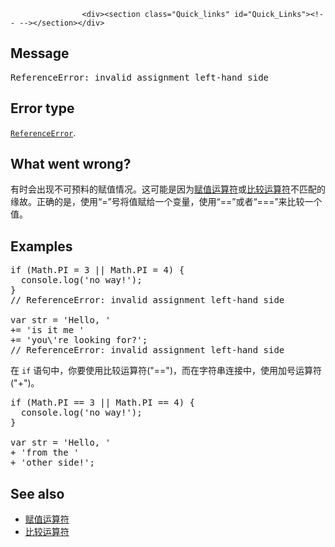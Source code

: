 
                
                  
                    <div><section class="Quick_links" id="Quick_Links"><!-- --></section></div>

<h2 id="Message">Message</h2>

<pre class="syntaxbox">ReferenceError: invalid assignment left-hand side
</pre>

<h2 id="Error_type">Error type</h2>

<p><a title="ReferenceError&#xFF08;&#x5F15;&#x7528;&#x9519;&#x8BEF;&#xFF09; &#x5BF9;&#x8C61;&#x8868;&#x660E;&#x4E00;&#x4E2A;&#x4E0D;&#x5B58;&#x5728;&#x7684;&#x53D8;&#x91CF;&#x88AB;&#x5F15;&#x7528;&#x3002;" href="/zh-CN/docs/Web/JavaScript/Reference/Global_Objects/ReferenceError"><code>ReferenceError</code></a>.</p>

<h2 id="What_went_wrong">What went wrong?</h2>

<p>&#x6709;&#x65F6;&#x4F1A;&#x51FA;&#x73B0;&#x4E0D;&#x53EF;&#x9884;&#x6599;&#x7684;&#x8D4B;&#x503C;&#x60C5;&#x51B5;&#x3002;&#x8FD9;&#x53EF;&#x80FD;&#x662F;&#x56E0;&#x4E3A;<a href="/zh-CN/docs/Web/JavaScript/Reference/Operators/Assignment_Operators">&#x8D4B;&#x503C;&#x8FD0;&#x7B97;&#x7B26;</a>&#x6216;<a href="/zh-CN/docs/Web/JavaScript/Reference/Operators/Comparison_Operators">&#x6BD4;&#x8F83;&#x8FD0;&#x7B97;&#x7B26;</a>&#x4E0D;&#x5339;&#x914D;&#x7684;&#x7F18;&#x6545;&#x3002;&#x6B63;&#x786E;&#x7684;&#x662F;&#xFF0C;&#x4F7F;&#x7528;&#x201C;=&#x201D;&#x53F7;&#x5C06;&#x503C;&#x8D4B;&#x7ED9;&#x4E00;&#x4E2A;&#x53D8;&#x91CF;&#xFF0C;&#x4F7F;&#x7528;&#x201C;==&#x201D;&#x6216;&#x8005;&#x201C;===&#x201D;&#x6765;&#x6BD4;&#x8F83;&#x4E00;&#x4E2A;&#x503C;&#x3002;</p>

<h2 id="Examples">Examples</h2>

<pre class="brush: js example-bad">if (Math.PI = 3 || Math.PI = 4) { 
  console.log(&apos;no way!&apos;);
}
// ReferenceError: invalid assignment left-hand side

var str = &apos;Hello, &apos;
+= &apos;is it me &apos;
+= &apos;you\&apos;re looking for?&apos;;
// ReferenceError: invalid assignment left-hand side
</pre>

<p>&#x5728; <code>if</code> &#x8BED;&#x53E5;&#x4E2D;&#xFF0C;&#x4F60;&#x8981;&#x4F7F;&#x7528;&#x6BD4;&#x8F83;&#x8FD0;&#x7B97;&#x7B26;(&quot;==&quot;)&#xFF0C;&#x800C;&#x5728;&#x5B57;&#x7B26;&#x4E32;&#x8FDE;&#x63A5;&#x4E2D;&#xFF0C;&#x4F7F;&#x7528;&#x52A0;&#x53F7;&#x8FD0;&#x7B97;&#x7B26;(&quot;+&quot;)&#x3002;</p>

<pre class="brush: js example-good">if (Math.PI == 3 || Math.PI == 4) { 
  console.log(&apos;no way!&apos;); 
}

var str = &apos;Hello, &apos; 
+ &apos;from the &apos; 
+ &apos;other side!&apos;;
</pre>

<h2 id="See_also">See also</h2>

<ul>
 <li><a href="/zh-CN/docs/Web/JavaScript/Reference/Operators/Assignment_Operators">&#x8D4B;&#x503C;&#x8FD0;&#x7B97;&#x7B26;</a></li>
 <li><a href="/zh-CN/docs/Web/JavaScript/Reference/Operators/Comparison_Operators">&#x6BD4;&#x8F83;&#x8FD0;&#x7B97;&#x7B26;</a></li>
</ul>
                  
                
              